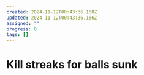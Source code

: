 ```yaml
---
created: 2024-11-12T00:43:36.168Z
updated: 2024-11-12T00:43:36.166Z
assigned: ""
progress: 0
tags: []
---
```


# Kill streaks for balls sunk
